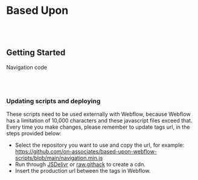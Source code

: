 # Based Upon
<br />
<br />

## Getting Started


Navigation code


<br />
<br />

### Updating scripts and deploying  

These scripts need to be used externally with Webflow, because Webflow has a limitation of 10,000 characters and these javascript files exceed that. Every time you make changes, please remember to update <script src=""></script> tags url, in the steps provided below:

- Select the repository you want to use and copy the url, for example: https://github.com/on-associates/based-upon-webflow-scripts/blob/main/navigation.min.js 
- Run through [JSDelivr](https://www.jsdelivr.com/) or [raw.githack](https://raw.githack.com) to create a cdn. 
- Insert the production url between the <script src=""></script> tags in Webflow.
